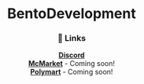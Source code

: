 <div class="content" align=center>
<h1>BentoDevelopment</h1>

### 🔗 Links 
**[Discord](https://discord.gg/gNTPAsJRZt)**  
**[McMarket](#)** - Coming soon!  
**[Polymart](#)** - Coming soon! 
</div>
